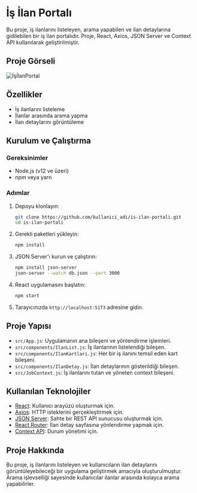 # İş İlan Portalı

Bu proje, iş ilanlarını listeleyen, arama yapabilen ve ilan detaylarına gidilebilen bir iş ilan portalıdır. Proje, React, Axios, JSON Server ve Context API kullanılarak geliştirilmiştir.

## Proje Görseli

![İşİlanPortal](https://github.com/user-attachments/assets/2519d95c-338f-4fa1-abd8-ceaf3e56df9d)


## Özellikler

- İş ilanlarını listeleme
- İlanlar arasında arama yapma
- İlan detaylarını görüntüleme

## Kurulum ve Çalıştırma

### Gereksinimler

- Node.js (v12 ve üzeri)
- npm veya yarn

### Adımlar

1. Depoyu klonlayın:

    ```bash
    git clone https://github.com/kullanici_adi/is-ilan-portali.git
    cd is-ilan-portali
    ```

2. Gerekli paketleri yükleyin:

    ```bash
    npm install
    ```

3. JSON Server'ı kurun ve çalıştırın:

    ```bash
    npm install json-server
    json-server --watch db.json --port 3000
    ```

4. React uygulamasını başlatın:

    ```bash
    npm start
    ```

5. Tarayıcınızda `http://localhost:5173` adresine gidin.

## Proje Yapısı

- `src/App.js`: Uygulamanın ana bileşeni ve yönlendirme işlemleri.
- `src/components/IlanList.js`: İş ilanlarının listelendiği bileşen.
- `src/components/IlanKartlari.js`: Her bir iş ilanını temsil eden kart bileşeni.
- `src/components/IlanDetay.js`: İlan detaylarının gösterildiği bileşen.
- `src/JobContext.js`: İş ilanlarını tutan ve yöneten context bileşeni.

## Kullanılan Teknolojiler

- [React](https://reactjs.org/): Kullanıcı arayüzü oluşturmak için.
- [Axios](https://axios-http.com/): HTTP isteklerini gerçekleştirmek için.
- [JSON Server](https://github.com/typicode/json-server): Sahte bir REST API sunucusu oluşturmak için.
- [React Router](https://reactrouter.com/): İlan detay sayfasına yönlendirme yapmak için.
- [Context API](https://reactjs.org/docs/context.html): Durum yönetimi için.

## Proje Hakkında

Bu proje, iş ilanlarını listeleyen ve kullanıcıların ilan detaylarını görüntüleyebileceği bir uygulama geliştirmek amacıyla oluşturulmuştur. Arama işlevselliği sayesinde kullanıcılar ilanlar arasında kolayca arama yapabilirler.



